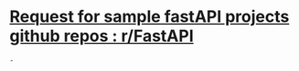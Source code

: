 # [Request for sample fastAPI projects github repos : r/FastAPI](https://www.reddit.com/r/FastAPI/comments/1btwxok/request_for_sample_fastapi_projects_github_repos/)
	-